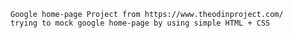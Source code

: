 	Google home-page Project from https://www.theodinproject.com/
	trying to mock google home-page by using simple HTML + CSS
